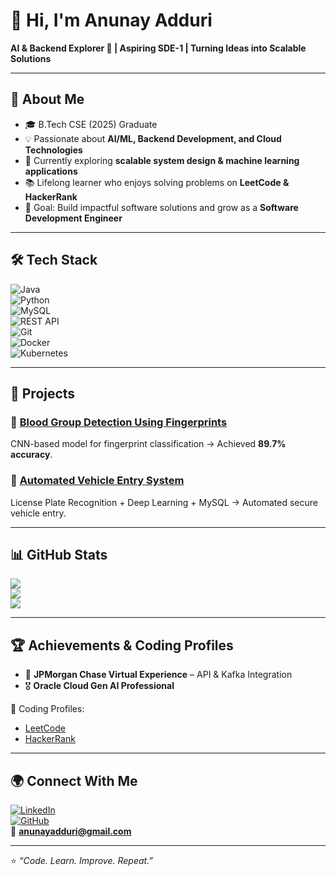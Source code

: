 # 👋 Hi, I'm Anunay Adduri  

**AI & Backend Explorer 🚀 | Aspiring SDE-1 | Turning Ideas into Scalable Solutions**  

---

## 🌟 About Me  
- 🎓 B.Tech CSE (2025) Graduate  
- 💡 Passionate about **AI/ML, Backend Development, and Cloud Technologies**  
- 🔭 Currently exploring **scalable system design & machine learning applications**  
- 📚 Lifelong learner who enjoys solving problems on **LeetCode & HackerRank**  
- 🎯 Goal: Build impactful software solutions and grow as a **Software Development Engineer**  

---

## 🛠️ Tech Stack  
![Java](https://img.shields.io/badge/Java-ED8B00?style=for-the-badge&logo=openjdk&logoColor=white)  
![Python](https://img.shields.io/badge/Python-14354C?style=for-the-badge&logo=python&logoColor=white)  
![MySQL](https://img.shields.io/badge/MySQL-4479A1?style=for-the-badge&logo=mysql&logoColor=white)  
![REST API](https://img.shields.io/badge/REST-02569B?style=for-the-badge&logo=fastapi&logoColor=white)  
![Git](https://img.shields.io/badge/Git-F05032?style=for-the-badge&logo=git&logoColor=white)  
![Docker](https://img.shields.io/badge/Docker-2496ED?style=for-the-badge&logo=docker&logoColor=white)  
![Kubernetes](https://img.shields.io/badge/Kubernetes-326CE5?style=for-the-badge&logo=kubernetes&logoColor=white)  

---

## 🚀 Projects  
### 🔬 [Blood Group Detection Using Fingerprints](https://github.com/zebstrike)  
CNN-based model for fingerprint classification → Achieved **89.7% accuracy**.  

### 🚗 [Automated Vehicle Entry System](https://github.com/zebstrike)  
License Plate Recognition + Deep Learning + MySQL → Automated secure vehicle entry.  

---

## 📊 GitHub Stats  
![](https://github-readme-stats.vercel.app/api?username=zebstrike&show_icons=true&theme=radical)  
![](https://github-readme-streak-stats.herokuapp.com/?user=zebstrike&theme=radical)  
![](https://github-readme-stats.vercel.app/api/top-langs/?username=zebstrike&layout=compact&theme=radical)  

---

## 🏆 Achievements & Coding Profiles  
- 🥇 **JPMorgan Chase Virtual Experience** – API & Kafka Integration  
- 🎖️ **Oracle Cloud Gen AI Professional**  

🔗 Coding Profiles:  
- [LeetCode](https://leetcode.com/u/Anunayadduri/)  
- [HackerRank](https://www.hackerrank.com/profile/anunayadduri)  

---

## 🌍 Connect With Me  
[![LinkedIn](https://img.shields.io/badge/LinkedIn-0077B5?style=for-the-badge&logo=linkedin&logoColor=white)](http://www.linkedin.com/in/anunay-adduri-197694250)  
[![GitHub](https://img.shields.io/badge/GitHub-100000?style=for-the-badge&logo=github&logoColor=white)](https://github.com/zebstrike)  
📧 **anunayadduri@gmail.com**  

---
⭐️ *“Code. Learn. Improve. Repeat.”*  

